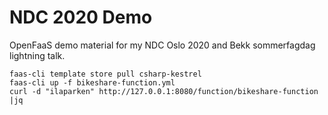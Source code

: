 NDC 2020 Demo
===

OpenFaaS demo material for my NDC Oslo 2020 and Bekk sommerfagdag lightning talk.

```shell
faas-cli template store pull csharp-kestrel
faas-cli up -f bikeshare-function.yml
curl -d "ilaparken" http://127.0.0.1:8080/function/bikeshare-function |jq
```
